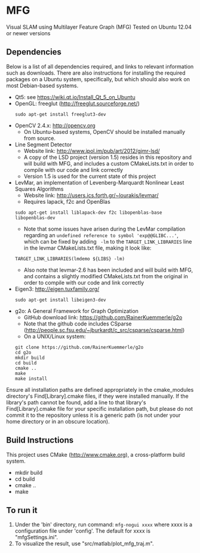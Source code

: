 MFG
===
Visual SLAM using Multilayer Feature Graph (MFG)
Tested on Ubuntu 12.04 or newer versions


Dependencies
------------
Below is a list of all dependencies required, and links to relevant information such as downloads.  There are also instructions for installing the required packages on a Ubuntu system, specifically, but which should also work on most Debian-based systems.
* Qt5: see https://wiki.qt.io/Install_Qt_5_on_Ubuntu 
* OpenGL: freeglut (http://freeglut.sourceforge.net/)
   ```
   sudo apt-get install freeglut3-dev
   ```
* OpenCV 2.4.x: http://opencv.org
   * On Ubuntu-based systems, OpenCV should be installed manually from source.
* Line Segment Detector
   * Website link: http://www.ipol.im/pub/art/2012/gjmr-lsd/
   * A copy of the LSD project (version 1.5) resides in this repository and will build with MFG, and includes a custom CMakeLists.txt in order to compile with our code and link correctly
   * Version 1.5 is used for the current state of this project      
* LevMar, an implementation of Levenberg-Marquardt Nonlinear Least Squares Algorithms
   * Website link: http://users.ics.forth.gr/~lourakis/levmar/
   * Requires lapack, f2c and OpenBlas
   ```
   sudo apt-get install liblapack-dev f2c libopenblas-base libopenblas-dev
   ```
   * Note that some issues have arisen during the LevMar compilation regarding an `undefined reference to symbol 'exp@@GLIBC...'`, which can be fixed by adding ` -lm` to the `TARGET_LINK_LIBRARIES` line in the levmar CMakeLists.txt file, making it look like:
   ```
   TARGET_LINK_LIBRARIES(lmdemo ${LIBS} -lm)
   ```
   * Also note that levmar-2.6 has been included and will build with MFG, and contains a slightly modified CMakeLists.txt from the original in order to compile with our code and link correctly
* Eigen3: http://eigen.tuxfamily.org/
   ```
   sudo apt-get install libeigen3-dev
   ```
* g2o: A General Framework for Graph Optimization
   * GitHub download link: https://github.com/RainerKuemmerle/g2o
   * Note that the github code includes CSparse (http://people.sc.fsu.edu/~jburkardt/c_src/csparse/csparse.html)
   * On a UNIX/Linux system:
   ```
   git clone https://github.com/RainerKuemmerle/g2o
   cd g2o
   mkdir build
   cd build
   cmake ..
   make
   make install
   ```

Ensure all installation paths are defined appropriately in the cmake_modules directory's Find[Library].cmake files, if they were installed manually.  If the library's path cannot be found, add a line to that library's Find[Library].cmake file for your specific installation path, but please do not commit it to the repository unless it is a generic path (is not under your home directory or in an obscure location).

Build Instructions
------------------
This project uses CMake (http://www.cmake.org), a cross-platform build system.
* mkdir build
* cd build
* cmake ..
* make


To run it
---------
1. Under the 'bin' directory, run command: ``` mfg-nogui xxxx ```
   where xxxx is a configuration file under 'config'. The default for xxxx is "mfgSettings.ini".
2. To visualize the result, use "src/matlab/plot_mfg_traj.m".

